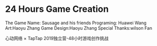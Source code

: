 # 24 Hours Game Creation
The Game Name: Sausage and his friends
Programing: Huawei Wang
Art:Haoyu Zhang
Game Design:Haoyu Zhang
Special Thanks:wilson Fan

心动网络 × TapTap 2019独立营-48小时游戏创作挑战
